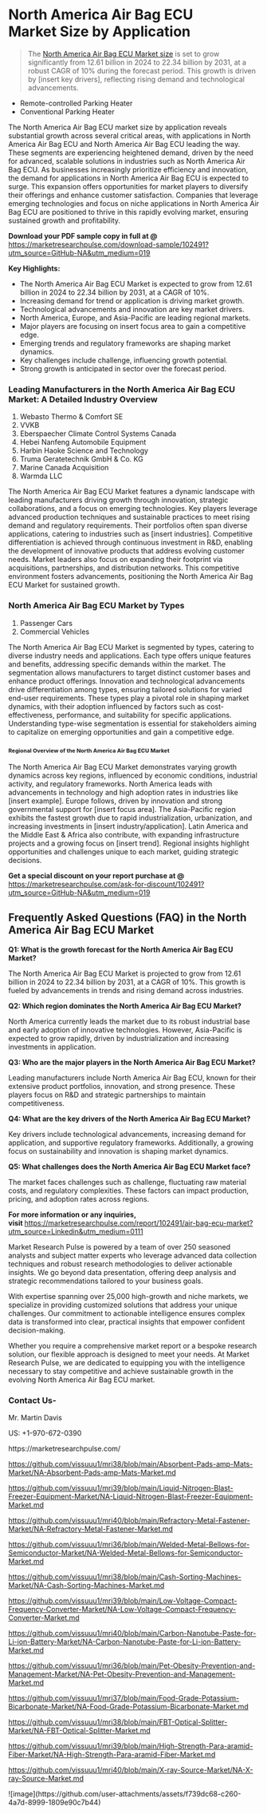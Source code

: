<h1>North America Air Bag ECU Market&nbsp;Size by Application</h1><blockquote><p>The <a href="https://marketresearchpulse.com/download-sample/102491?utm_source=GitHub-NA&amp;utm_medium=019">North America Air Bag ECU Market size</a> is set to grow significantly from 12.61 billion in 2024 to 22.34 billion by 2031, at a robust CAGR of 10% during the forecast period. This growth is driven by [insert key drivers], reflecting rising demand and technological advancements.</p></blockquote><ul><li>Remote-controlled Parking Heater<li> Conventional Parking Heater</li></ul><p>The North America Air Bag ECU market size by application reveals substantial growth across several critical areas, with applications in North America Air Bag ECU and North America Air Bag ECU leading the way. These segments are experiencing heightened demand, driven by the need for advanced, scalable solutions in industries such as North America Air Bag ECU. As businesses increasingly prioritize efficiency and innovation, the demand for applications in North America Air Bag ECU is expected to surge. This expansion offers opportunities for market players to diversify their offerings and enhance customer satisfaction. Companies that leverage emerging technologies and focus on niche applications in North America Air Bag ECU are positioned to thrive in this rapidly evolving market, ensuring sustained growth and profitability.</p><p><strong>Download your PDF sample copy in full at @ </strong><a href="https://marketresearchpulse.com/download-sample/102491?utm_source=GitHub-NA&amp;utm_medium=019">https://marketresearchpulse.com/download-sample/102491?utm_source=GitHub-NA&amp;utm_medium=019</a></p><p><strong>Key Highlights: </strong></p><ul><li>The North America Air Bag ECU Market is expected to grow from 12.61 billion in 2024 to 22.34 billion by 2031, at a CAGR of 10%.</li><li>Increasing demand for trend or application is driving market growth.</li><li>Technological advancements and innovation are key market drivers.</li><li>North America, Europe, and Asia-Pacific are leading regional markets.</li><li>Major players are focusing on insert focus area to gain a competitive edge.</li><li>Emerging trends and regulatory frameworks are shaping market dynamics.</li><li>Key challenges include challenge, influencing growth potential.</li><li>Strong growth is anticipated in sector over the forecast period.</li></ul><h3>Leading Manufacturers in the North America Air Bag ECU Market: A Detailed Industry Overview</h3><ol><li>Webasto Thermo & Comfort SE</li><li>VVKB</li><li>Eberspaecher Climate Control Systems Canada</li><li>Hebei Nanfeng Automobile Equipment</li><li>Harbin Haoke Science and Technology</li><li>Truma Geratetechnik GmbH & Co. KG</li><li>Marine Canada Acquisition</li><li>Warmda LLC</li></ol><div class="flex max-w-full flex-col flex-grow"><div class="min-h-8 text-message flex w-full flex-col items-end gap-2 whitespace-normal break-words [.text-message+&amp;]:mt-5" dir="auto" data-message-author-role="assistant" data-message-id="fd8432e4-4910-450d-b182-61b7bfb0a01f" data-message-model-slug="gpt-4o"><div class="flex w-full flex-col gap-1 empty:hidden first:pt-[3px]"><div class="markdown prose w-full break-words dark:prose-invert light"><p>The North America Air Bag ECU Market features a dynamic landscape with leading manufacturers driving growth through innovation, strategic collaborations, and a focus on emerging technologies. Key players leverage advanced production techniques and sustainable practices to meet rising demand and regulatory requirements. Their portfolios often span diverse applications, catering to industries such as [insert industries]. Competitive differentiation is achieved through continuous investment in R&amp;D, enabling the development of innovative products that address evolving customer needs. Market leaders also focus on expanding their footprint via acquisitions, partnerships, and distribution networks. This competitive environment fosters advancements, positioning the North America Air Bag ECU Market for sustained growth.</p></div></div></div></div><h3>North America Air Bag ECU Market by Types</h3><ol><li>Passenger Cars<li> Commercial Vehicles</li></ol><div class="flex max-w-full flex-col flex-grow"><div class="min-h-8 text-message flex w-full flex-col items-end gap-2 whitespace-normal break-words [.text-message+&amp;]:mt-5" dir="auto" data-message-author-role="assistant" data-message-id="084470be-0bb7-4664-bddf-5156b4f41249" data-message-model-slug="gpt-4o-mini"><div class="flex w-full flex-col gap-1 empty:hidden first:pt-[3px]"><div class="markdown prose w-full break-words dark:prose-invert light"><p>The North America Air Bag ECU Market is segmented by types, catering to diverse industry needs and applications. Each type offers unique features and benefits, addressing specific demands within the market. The segmentation allows manufacturers to target distinct customer bases and enhance product offerings. Innovation and technological advancements drive differentiation among types, ensuring tailored solutions for varied end-user requirements. These types play a pivotal role in shaping market dynamics, with their adoption influenced by factors such as cost-effectiveness, performance, and suitability for specific applications. Understanding type-wise segmentation is essential for stakeholders aiming to capitalize on emerging opportunities and gain a competitive edge.</p></div></div></div></div><h3><span style="font-size: 11px;">Regional Overview of the North America Air Bag ECU Market</span></h3><div class="flex max-w-full flex-col flex-grow"><div class="min-h-8 text-message flex w-full flex-col items-end gap-2 whitespace-normal break-words [.text-message+&amp;]:mt-5" dir="auto" data-message-author-role="assistant" data-message-id="e9038762-ce64-4e30-91c9-9bd413514231" data-message-model-slug="gpt-4o-mini"><div class="flex w-full flex-col gap-1 empty:hidden first:pt-[3px]"><div class="markdown prose w-full break-words dark:prose-invert light"><p>The North America Air Bag ECU Market demonstrates varying growth dynamics across key regions, influenced by economic conditions, industrial activity, and regulatory frameworks. North America leads with advancements in technology and high adoption rates in industries like [insert example]. Europe follows, driven by innovation and strong governmental support for [insert focus area]. The Asia-Pacific region exhibits the fastest growth due to rapid industrialization, urbanization, and increasing investments in [insert industry/application]. Latin America and the Middle East &amp; Africa also contribute, with expanding infrastructure projects and a growing focus on [insert trend]. Regional insights highlight opportunities and challenges unique to each market, guiding strategic decisions.</p></div></div></div></div><p><strong>Get a special discount on your report purchase at @ </strong><a href="https://marketresearchpulse.com/ask-for-discount/102491?utm_source=GitHub-NA&amp;utm_medium=019">https://marketresearchpulse.com/ask-for-discount/102491?utm_source=GitHub-NA&amp;utm_medium=019</a></p><h2>Frequently Asked Questions (FAQ) in the North America Air Bag ECU Market</h2><p><strong>Q1: What is the growth forecast for the North America Air Bag ECU Market?</strong></p><p>The North America Air Bag ECU Market is projected to grow from 12.61 billion in 2024 to 22.34 billion by 2031, at a CAGR of 10%. This growth is fueled by advancements in trends and rising demand across industries.</p><p><strong>Q2: Which region dominates the North America Air Bag ECU Market?</strong></p><p>North America currently leads the market due to its robust industrial base and early adoption of innovative technologies. However, Asia-Pacific is expected to grow rapidly, driven by industrialization and increasing investments in application.</p><p><strong>Q3: Who are the major players in the North America Air Bag ECU Market?</strong></p><p>Leading manufacturers include North America Air Bag ECU, known for their extensive product portfolios, innovation, and strong presence. These players focus on R&amp;D and strategic partnerships to maintain competitiveness.</p><p><strong>Q4: What are the key drivers of the North America Air Bag ECU Market?</strong></p><p>Key drivers include technological advancements, increasing demand for application, and supportive regulatory frameworks. Additionally, a growing focus on sustainability and innovation is shaping market dynamics.</p><p><strong>Q5: What challenges does the North America Air Bag ECU Market face?</strong></p><p>The market faces challenges such as challenge, fluctuating raw material costs, and regulatory complexities. These factors can impact production, pricing, and adoption rates across regions.</p><p><strong>For more information or any inquiries, visit&nbsp;</strong><a href="https://marketresearchpulse.com/report/102491/air-bag-ecu-market?utm_source=Linkedin&utm_medium=0111">https://marketresearchpulse.com/report/102491/air-bag-ecu-market?utm_source=Linkedin&utm_medium=0111</a></p><p>Market Research Pulse is powered by a team of over 250 seasoned analysts and subject matter experts who leverage advanced data collection techniques and robust research methodologies to deliver actionable insights. We go beyond data presentation, offering deep analysis and strategic recommendations tailored to your business goals.</p><p>With expertise spanning over 25,000 high-growth and niche markets, we specialize in providing customized solutions that address your unique challenges. Our commitment to actionable intelligence ensures complex data is transformed into clear, practical insights that empower confident decision-making.</p><p>Whether you require a comprehensive market report or a bespoke research solution, our flexible approach is designed to meet your needs. At Market Research Pulse, we are dedicated to equipping you with the intelligence necessary to stay competitive and achieve sustainable growth in the evolving North America Air Bag ECU market.</p><h3><strong>Contact Us-</strong></h3><p>Mr. Martin Davis</p><p>US: +1-970-672-0390</p><p>https://marketresearchpulse.com/</p><p><a href="https://github.com/vissuuu1/mri38/blob/main/Absorbent-Pads-amp-Mats-Market/NA-Absorbent-Pads-amp-Mats-Market.md">https://github.com/vissuuu1/mri38/blob/main/Absorbent-Pads-amp-Mats-Market/NA-Absorbent-Pads-amp-Mats-Market.md</a></p><p><a href="https://github.com/vissuuu1/mri39/blob/main/Liquid-Nitrogen-Blast-Freezer-Equipment-Market/NA-Liquid-Nitrogen-Blast-Freezer-Equipment-Market.md">https://github.com/vissuuu1/mri39/blob/main/Liquid-Nitrogen-Blast-Freezer-Equipment-Market/NA-Liquid-Nitrogen-Blast-Freezer-Equipment-Market.md</a></p><p><a href="https://github.com/vissuuu1/mri40/blob/main/Refractory-Metal-Fastener-Market/NA-Refractory-Metal-Fastener-Market.md">https://github.com/vissuuu1/mri40/blob/main/Refractory-Metal-Fastener-Market/NA-Refractory-Metal-Fastener-Market.md</a></p><p><a href="https://github.com/vissuuu1/mri36/blob/main/Welded-Metal-Bellows-for-Semiconductor-Market/NA-Welded-Metal-Bellows-for-Semiconductor-Market.md">https://github.com/vissuuu1/mri36/blob/main/Welded-Metal-Bellows-for-Semiconductor-Market/NA-Welded-Metal-Bellows-for-Semiconductor-Market.md</a></p><p><a href="https://github.com/vissuuu1/mri38/blob/main/Cash-Sorting-Machines-Market/NA-Cash-Sorting-Machines-Market.md">https://github.com/vissuuu1/mri38/blob/main/Cash-Sorting-Machines-Market/NA-Cash-Sorting-Machines-Market.md</a></p><p><a href="https://github.com/vissuuu1/mri39/blob/main/Low-Voltage-Compact-Frequency-Converter-Market/NA-Low-Voltage-Compact-Frequency-Converter-Market.md">https://github.com/vissuuu1/mri39/blob/main/Low-Voltage-Compact-Frequency-Converter-Market/NA-Low-Voltage-Compact-Frequency-Converter-Market.md</a></p><p><a href="https://github.com/vissuuu1/mri40/blob/main/Carbon-Nanotube-Paste-for-Li-ion-Battery-Market/NA-Carbon-Nanotube-Paste-for-Li-ion-Battery-Market.md">https://github.com/vissuuu1/mri40/blob/main/Carbon-Nanotube-Paste-for-Li-ion-Battery-Market/NA-Carbon-Nanotube-Paste-for-Li-ion-Battery-Market.md</a></p><p><a href="https://github.com/vissuuu1/mri36/blob/main/Pet-Obesity-Prevention-and-Management-Market/NA-Pet-Obesity-Prevention-and-Management-Market.md">https://github.com/vissuuu1/mri36/blob/main/Pet-Obesity-Prevention-and-Management-Market/NA-Pet-Obesity-Prevention-and-Management-Market.md</a></p><p><a href="https://github.com/vissuuu1/mri37/blob/main/Food-Grade-Potassium-Bicarbonate-Market/NA-Food-Grade-Potassium-Bicarbonate-Market.md">https://github.com/vissuuu1/mri37/blob/main/Food-Grade-Potassium-Bicarbonate-Market/NA-Food-Grade-Potassium-Bicarbonate-Market.md</a></p><p><a href="https://github.com/vissuuu1/mri38/blob/main/FBT-Optical-Splitter-Market/NA-FBT-Optical-Splitter-Market.md">https://github.com/vissuuu1/mri38/blob/main/FBT-Optical-Splitter-Market/NA-FBT-Optical-Splitter-Market.md</a></p><p><a href="https://github.com/vissuuu1/mri39/blob/main/High-Strength-Para-aramid-Fiber-Market/NA-High-Strength-Para-aramid-Fiber-Market.md">https://github.com/vissuuu1/mri39/blob/main/High-Strength-Para-aramid-Fiber-Market/NA-High-Strength-Para-aramid-Fiber-Market.md</a></p><p><a href="https://github.com/vissuuu1/mri40/blob/main/X-ray-Source-Market/NA-X-ray-Source-Market.md">https://github.com/vissuuu1/mri40/blob/main/X-ray-Source-Market/NA-X-ray-Source-Market.md</a></p>
![image](https://github.com/user-attachments/assets/f739dc68-c260-4a7d-8999-1809e90c7b44)
